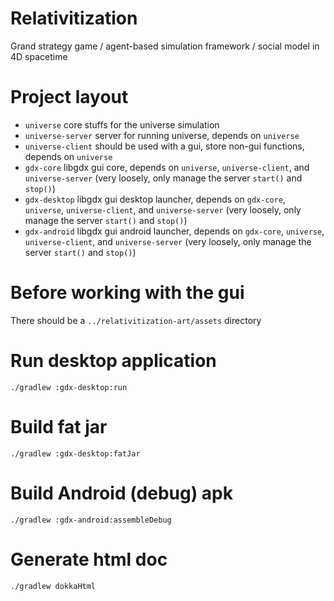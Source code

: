 # Relativitization
Grand strategy game / agent-based simulation framework / social model in 4D spacetime

# Project layout
* `universe` core stuffs for the universe simulation
* `universe-server` server for running universe, depends on `universe`
* `universe-client` should be used with a gui, store non-gui functions, depends on `universe`
* `gdx-core` libgdx gui core, depends on `universe`,  `universe-client`, and `universe-server` (very loosely, only manage the server `start()` and `stop()`)
* `gdx-desktop` libgdx gui desktop launcher, depends on `gdx-core`, `universe`,  `universe-client`, and `universe-server` (very loosely, only manage the server `start()` and `stop()`)
* `gdx-android` libgdx gui android launcher, depends on `gdx-core`, `universe`,  `universe-client`, and `universe-server` (very loosely, only manage the server `start()` and `stop()`)


# Before working with the gui
There should be a `../relativitization-art/assets` directory

# Run desktop application
`./gradlew :gdx-desktop:run`

# Build fat jar
`./gradlew :gdx-desktop:fatJar`

# Build Android (debug) apk
`./gradlew :gdx-android:assembleDebug`

# Generate html doc
`./gradlew dokkaHtml`
